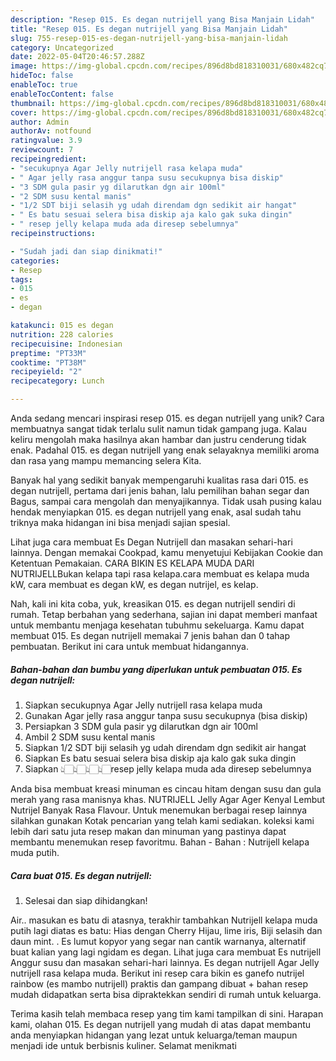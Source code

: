 ```yaml
---
description: "Resep 015. Es degan nutrijell yang Bisa Manjain Lidah"
title: "Resep 015. Es degan nutrijell yang Bisa Manjain Lidah"
slug: 755-resep-015-es-degan-nutrijell-yang-bisa-manjain-lidah
category: Uncategorized
date: 2022-05-04T20:46:57.288Z
image: https://img-global.cpcdn.com/recipes/896d8bd818310031/680x482cq70/015-es-degan-nutrijell-foto-resep-utama.jpg
hideToc: false
enableToc: true
enableTocContent: false
thumbnail: https://img-global.cpcdn.com/recipes/896d8bd818310031/680x482cq70/015-es-degan-nutrijell-foto-resep-utama.jpg
cover: https://img-global.cpcdn.com/recipes/896d8bd818310031/680x482cq70/015-es-degan-nutrijell-foto-resep-utama.jpg
author: Admin
authorAv: notfound
ratingvalue: 3.9
reviewcount: 7
recipeingredient:
- "secukupnya Agar Jelly nutrijell rasa kelapa muda"
- " Agar jelly rasa anggur tanpa susu secukupnya bisa diskip"
- "3 SDM gula pasir yg dilarutkan dgn air 100ml"
- "2 SDM susu kental manis"
- "1/2 SDT biji selasih yg udah direndam dgn sedikit air hangat"
- " Es batu sesuai selera bisa diskip aja kalo gak suka dingin"
- " resep jelly kelapa muda ada diresep sebelumnya"
recipeinstructions:

- "Sudah jadi dan siap dinikmati!"
categories:
- Resep
tags:
- 015
- es
- degan

katakunci: 015 es degan 
nutrition: 228 calories
recipecuisine: Indonesian
preptime: "PT33M"
cooktime: "PT38M"
recipeyield: "2"
recipecategory: Lunch

---
```





Anda sedang mencari inspirasi resep 015. es degan nutrijell yang unik? Cara membuatnya sangat tidak terlalu sulit namun tidak gampang juga. Kalau keliru mengolah maka hasilnya akan hambar dan justru cenderung tidak enak. Padahal 015. es degan nutrijell yang enak selayaknya memiliki aroma dan rasa yang mampu memancing selera Kita.





Banyak hal yang sedikit banyak mempengaruhi kualitas rasa dari 015. es degan nutrijell, pertama dari jenis bahan, lalu pemilihan bahan segar dan Bagus, sampai cara mengolah dan menyajikannya. Tidak usah pusing kalau hendak menyiapkan 015. es degan nutrijell yang enak,      asal sudah tahu triknya maka hidangan ini bisa menjadi sajian spesial.














Lihat juga cara membuat Es Degan Nutrijell dan masakan sehari-hari lainnya. Dengan memakai Cookpad, kamu menyetujui Kebijakan Cookie dan Ketentuan Pemakaian. CARA BIKIN ES KELAPA MUDA DARI NUTRIJELLBukan kelapa tapi rasa kelapa.cara membuat es kelapa muda kW, cara membuat es degan kW, es degan nutrijel, es kelap.






Nah, kali ini kita coba, yuk, kreasikan 015. es degan nutrijell sendiri di rumah. Tetap berbahan yang sederhana, sajian ini dapat memberi manfaat untuk membantu menjaga kesehatan tubuhmu sekeluarga. Kamu dapat membuat 015. Es degan nutrijell memakai 7 jenis bahan dan 0 tahap pembuatan. Berikut ini cara untuk membuat hidangannya.

<!--inarticleads1-->

##### Bahan-bahan dan bumbu yang diperlukan untuk pembuatan 015. Es degan nutrijell:

1. Siapkan secukupnya Agar Jelly nutrijell rasa kelapa muda
1. Gunakan  Agar jelly rasa anggur tanpa susu secukupnya (bisa diskip)
1. Persiapkan 3 SDM gula pasir yg dilarutkan dgn air 100ml
1. Ambil 2 SDM susu kental manis
1. Siapkan 1/2 SDT biji selasih yg udah direndam dgn sedikit air hangat
1. Siapkan  Es batu sesuai selera bisa diskip aja kalo gak suka dingin
1. Siapkan  👆🏻👆🏻👆🏻👆🏻resep jelly kelapa muda ada diresep sebelumnya


Anda bisa membuat kreasi minuman es cincau hitam dengan susu dan gula merah yang rasa manisnya khas. NUTRIJELL Jelly Agar Ager Kenyal Lembut Nutrijel Banyak Rasa Flavour. Untuk menemukan berbagai resep lainnya silahkan gunakan Kotak pencarian yang telah kami sediakan. koleksi kami lebih dari satu juta resep makan dan minuman yang pastinya dapat membantu menemukan resep favoritmu. Bahan - Bahan : Nutrijell kelapa muda putih. 

<!--inarticleads2-->

##### Cara buat 015. Es degan nutrijell:


1. Selesai dan siap dihidangkan!

Air.. masukan es batu di atasnya, terakhir tambahkan Nutrijell kelapa muda putih lagi diatas es batu: Hias dengan Cherry Hijau, lime iris, Biji selasih dan daun mint. . Es lumut kopyor yang segar nan cantik warnanya, alternatif buat kalian yang lagi ngidam es degan. Lihat juga cara membuat Es nutrijell Anggur susu dan masakan sehari-hari lainnya. Es degan nutrijell Agar Jelly nutrijell rasa kelapa muda. Berikut ini resep cara bikin es ganefo nutrijel rainbow (es mambo nutrijell) praktis dan gampang dibuat + bahan resep mudah didapatkan serta bisa dipraktekkan sendiri di rumah untuk keluarga. 

Terima kasih telah membaca resep yang tim kami tampilkan di sini. Harapan kami, olahan 015. Es degan nutrijell yang mudah di atas dapat membantu anda menyiapkan hidangan yang lezat untuk keluarga/teman maupun menjadi ide untuk berbisnis kuliner. Selamat menikmati
